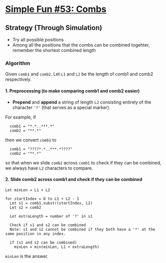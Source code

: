 # [Simple Fun #53: Combs](https://www.codewars.com/kata/58898b50b832f8046a0000ec)


## Strategy (Through Simulation)
- Try all possible positions
- Among all the positions that the combs can be combined togehter, remember the shortest combined length


### Algorithm

Given `comb1` and `comb2`. 
Let `L1` and `L2` be the length of comb1 and comb2 respectively.

#### 1. Preprocessing (to make comparing comb1 and comb2 easier)

- **Prepend** and **append** a string of length `L2` consisting entirely of the character `'?'` (that serves as a special marker).

For example, if 
```
  comb1 = "*.*..***.*" 
  comb2 = "**.*"       
```
then we convert `comb1` to
```
  comb1 = "????*.*..***.*????"
  comb2 = "**.*"
```
so that when we slide `comb2` across `comb1` to check if they can be combined, we always have `L2` characters to compare.

#### 2. Slide comb2 across comb1 and check if they can be combined
```
Let minLen = L1 + L2

for startIndex = 0 to L1 + L2 - 1
  Let s1 = comb1.substr(startIndex, L2)
  Let s2 = comb2

  Let extraLength = number of '?' in s1

  Check if s1 and s2 can be combined
  Note: s1 and s2 cannot be combined if they both have a '*' at the same position in any index.

  if (s1 and s2 can be combined)
    minLen = min(minLen, L1 + extraLength)

```

`minLen` is the answer.

